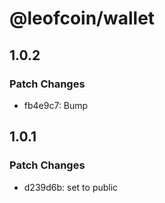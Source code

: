 # @leofcoin/wallet

## 1.0.2

### Patch Changes

- fb4e9c7: Bump

## 1.0.1

### Patch Changes

- d239d6b: set to public
